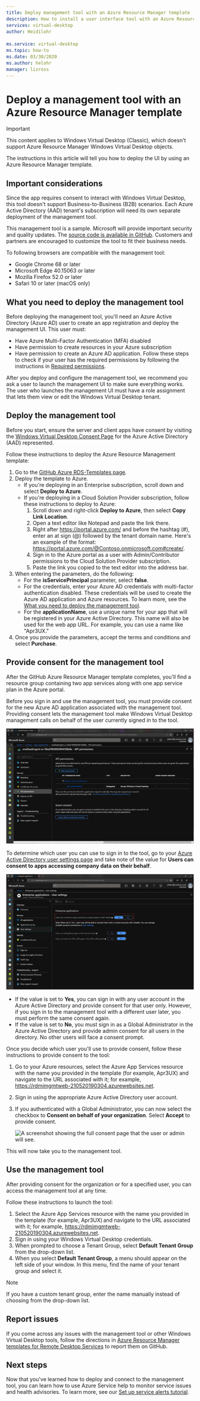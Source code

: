 ```yaml
---
title: Deploy management tool with an Azure Resource Manager template - Azure
description: How to install a user interface tool with an Azure Resource Manager template to manage Windows Virtual Desktop resources.
services: virtual-desktop
author: Heidilohr

ms.service: virtual-desktop
ms.topic: how-to
ms.date: 03/30/2020
ms.author: helohr
manager: lizross
---
```

# Deploy a management tool with an Azure Resource Manager template

>[!IMPORTANT]
>This content applies to Windows Virtual Desktop (Classic), which doesn't support Azure Resource Manager Windows Virtual Desktop objects.

The instructions in this article will tell you how to deploy the UI by using an Azure Resource Manager template.

## Important considerations

Since the app requires consent to interact with Windows Virtual Desktop, this tool doesn't support Business-to-Business (B2B) scenarios. Each Azure Active Directory (AAD) tenant's subscription will need its own separate deployment of the management tool.

This management tool is a sample. Microsoft will provide important security and quality updates. The [source code is available in GitHub](https://github.com/Azure/RDS-Templates/tree/master/wvd-templates/wvd-management-ux/deploy). Customers and partners are encouraged to customize the tool to fit their business needs.

To following browsers are compatible with the management tool:
- Google Chrome 68 or later
- Microsoft Edge 40.15063 or later
- Mozilla Firefox 52.0 or later
- Safari 10 or later (macOS only)

## What you need to deploy the management tool

Before deploying the management tool, you'll need an Azure Active Directory (Azure AD) user to create an app registration and deploy the management UI. This user must:

- Have Azure Multi-Factor Authentication (MFA) disabled
- Have permission to create resources in your Azure subscription
- Have permission to create an Azure AD application. Follow these steps to check if your user has the required permissions by following the instructions in [Required permissions](../../active-directory/develop/howto-create-service-principal-portal.md#required-permissions).

After you deploy and configure the management tool, we recommend you ask a user to launch the management UI to make sure everything works. The user who launches the management UI must have a role assignment that lets them view or edit the Windows Virtual Desktop tenant.

## Deploy the management tool

Before you start, ensure the server and client apps have consent by visiting the [Windows Virtual Desktop Consent Page](https://rdweb.wvd.microsoft.com) for the Azure Active Directory (AAD) represented.

Follow these instructions to deploy the Azure Resource Management template:

1. Go to the [GitHub Azure RDS-Templates page](https://github.com/Azure/RDS-Templates/tree/master/wvd-templates/wvd-management-ux/deploy).
2. Deploy the template to Azure.
    - If you're deploying in an Enterprise subscription, scroll down and select **Deploy to Azure**.
    - If you're deploying in a Cloud Solution Provider subscription, follow these instructions to deploy to Azure:
        1. Scroll down and right-click **Deploy to Azure**, then select **Copy Link Location**.
        2. Open a text editor like Notepad and paste the link there.
        3. Right after <https://portal.azure.com/> and before the hashtag (#), enter an at sign (@) followed by the tenant domain name. Here's an example of the format: <https://portal.azure.com/@Contoso.onmicrosoft.com#create/>.
        4. Sign in to the Azure portal as a user with Admin/Contributor permissions to the Cloud Solution Provider subscription.
        5. Paste the link you copied to the text editor into the address bar.
3. When entering the parameters, do the following:
    - For the **isServicePrincipal** parameter, select **false**.
    - For the credentials, enter your Azure AD credentials with multi-factor authentication disabled. These credentials will be used to create the Azure AD application and Azure resources. To learn more, see the [What you need to deploy the management tool](#what-you-need-to-deploy-the-management-tool).
    - For the **applicationName**, use a unique name for your app that will be registered in your Azure Active Directory. This name will also be used for the web app URL. For example, you can use a name like "Apr3UX."
4. Once you provide the parameters, accept the terms and conditions and select **Purchase**.

## Provide consent for the management tool

After the GitHub Azure Resource Manager template completes, you'll find a resource group containing two app services along with one app service plan in the Azure portal.

Before you sign in and use the management tool, you must provide consent for the new Azure AD application associated with the management tool. Providing consent lets the management tool make Windows Virtual Desktop management calls on behalf of the user currently signed in to the tool.

![A screenshot showing the permissions being provided when you consent to the UI management tool.](../media/management-ui-delegated-permissions.png)

To determine which user you can use to sign in to the tool, go to your [Azure Active Directory user settings page](https://portal.azure.com/#blade/Microsoft_AAD_IAM/StartboardApplicationsMenuBlade/UserSettings/menuId/) and take note of the value for **Users can consent to apps accessing company data on their behalf**.

![A screenshot showing if users can grant consent to applications for just their user.](../media/management-ui-user-consent-allowed.png)

- If the value is set to **Yes**, you can sign in with any user account in the Azure Active Directory and provide consent for that user only. However, if you sign in to the management tool with a different user later, you must perform the same consent again.
- If the value is set to **No**, you must sign in as a Global Administrator in the Azure Active Directory and provide admin consent for all users in the directory. No other users will face a consent prompt.


Once you decide which user you'll use to provide consent, follow these instructions to provide consent to the tool:

1. Go to your Azure resources, select the Azure App Services resource with the name you provided in the template (for example, Apr3UX) and navigate to the URL associated with it; for example,  <https://rdmimgmtweb-210520190304.azurewebsites.net>.
2. Sign in using the appropriate Azure Active Directory user account.
3. If you authenticated with a Global Administrator, you can now select the checkbox to **Consent on behalf of your organization**. Select **Accept** to provide consent.

   ![A screenshot showing the full consent page that the user or admin will see.](../media/management-ui-consent-page.png)

This will now take you to the management tool.

## Use the management tool

After providing consent for the organization or for a specified user, you can access the management tool at any time.

Follow these instructions to launch the tool:

1. Select the Azure App Services resource with the name you provided in the template (for example, Apr3UX) and navigate to the URL associated with it; for example,  <https://rdmimgmtweb-210520190304.azurewebsites.net>.
2. Sign in using your Windows Virtual Desktop credentials.
3. When prompted to choose a Tenant Group, select **Default Tenant Group** from the drop-down list.
4. When you select **Default Tenant Group**, a menu should appear on the left side of your window. In this menu, find the name of your tenant group and select it.

  > [!NOTE]
  > If you have a custom tenant group, enter the name manually instead of choosing from the drop-down list.

## Report issues

If you come across any issues with the management tool or other Windows Virtual Desktop tools, follow the directions in [Azure Resource Manager templates for Remote Desktop Services](https://github.com/Azure/RDS-Templates/blob/master/README.md) to report them on GitHub.

## Next steps

Now that you've learned how to deploy and connect to the management tool, you can learn how to use Azure Service help to monitor service issues and health advisories. To learn more, see our [Set up service alerts tutorial](set-up-service-alerts-2019.md).